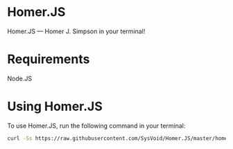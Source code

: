 # Homer.JS
Homer.JS — Homer J. Simpson in your terminal!

# Requirements
Node.JS

# Using Homer.JS
To use Homer.JS, run the following command in your terminal:
```bash
curl -Ss https://raw.githubusercontent.com/SysVoid/Homer.JS/master/homer.sh | bash
```
